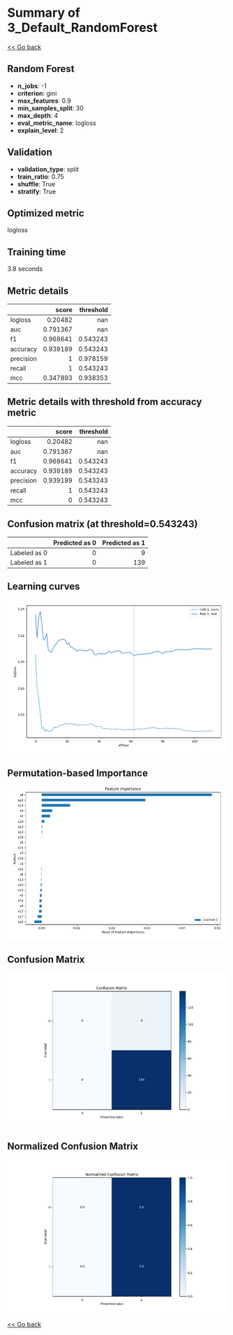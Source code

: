 # Summary of 3_Default_RandomForest

[<< Go back](../README.md)


## Random Forest
- **n_jobs**: -1
- **criterion**: gini
- **max_features**: 0.9
- **min_samples_split**: 30
- **max_depth**: 4
- **eval_metric_name**: logloss
- **explain_level**: 2

## Validation
 - **validation_type**: split
 - **train_ratio**: 0.75
 - **shuffle**: True
 - **stratify**: True

## Optimized metric
logloss

## Training time

3.8 seconds

## Metric details
|           |    score |   threshold |
|:----------|---------:|------------:|
| logloss   | 0.20482  |  nan        |
| auc       | 0.791367 |  nan        |
| f1        | 0.968641 |    0.543243 |
| accuracy  | 0.939189 |    0.543243 |
| precision | 1        |    0.978159 |
| recall    | 1        |    0.543243 |
| mcc       | 0.347893 |    0.938353 |


## Metric details with threshold from accuracy metric
|           |    score |   threshold |
|:----------|---------:|------------:|
| logloss   | 0.20482  |  nan        |
| auc       | 0.791367 |  nan        |
| f1        | 0.968641 |    0.543243 |
| accuracy  | 0.939189 |    0.543243 |
| precision | 0.939189 |    0.543243 |
| recall    | 1        |    0.543243 |
| mcc       | 0        |    0.543243 |


## Confusion matrix (at threshold=0.543243)
|              |   Predicted as 0 |   Predicted as 1 |
|:-------------|-----------------:|-----------------:|
| Labeled as 0 |                0 |                9 |
| Labeled as 1 |                0 |              139 |

## Learning curves
![Learning curves](learning_curves.png)

## Permutation-based Importance
![Permutation-based Importance](permutation_importance.png)
## Confusion Matrix

![Confusion Matrix](confusion_matrix.png)


## Normalized Confusion Matrix

![Normalized Confusion Matrix](confusion_matrix_normalized.png)



[<< Go back](../README.md)
